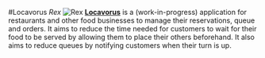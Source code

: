 #Locavorus _Rex_
![Rex](http://i.imgur.com/VMuQpkL.png)
[**Locavorus**](https://locavorusrex.herokuapp.com/) is a (work-in-progress) application for restaurants and other food businesses to manage their reservations, queue and orders. It aims to reduce the time needed for customers to wait for their food to be served by allowing them to place their others beforehand. It also aims to reduce queues by notifying customers when their turn is up.
